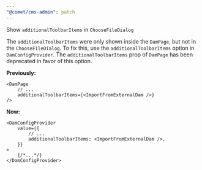 ```yaml
---
"@comet/cms-admin": patch
---
```


Show `additionalToolbarItems` in `ChooseFileDialog`

The `additionalToolbarItems` were only shown inside the `DamPage`, but not in the `ChooseFileDialog`.
To fix this, use the `additionalToolbarItems` option in `DamConfigProvider`.
The `additionalToolbarItems` prop of `DamPage` has been deprecated in favor of this option.

**Previously:**

```tsx
<DamPage
    // ...
    additionalToolbarItems={<ImportFromExternalDam />}
/>
```

**Now:**

```tsx
<DamConfigProvider
    value={{
        // ...
        additionalToolbarItems: <ImportFromExternalDam />,
    }}
>
    {/*...*/}
</DamConfigProvider>
```

